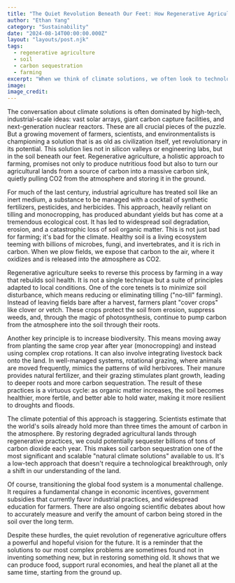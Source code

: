 ```yaml
---
title: "The Quiet Revolution Beneath Our Feet: How Regenerative Agriculture Fights Climate Change"
author: "Ethan Yang"
category: "Sustainability"
date: "2024-08-14T00:00:00.000Z"
layout: "layouts/post.njk"
tags:
  - regenerative agriculture
  - soil
  - carbon sequestration
  - farming
excerpt: "When we think of climate solutions, we often look to technology like solar panels and electric cars. But one of the most powerful tools in fighting climate change might be right under our feet: healthy soil."
image: 
image_credit: 
---
```


The conversation about climate solutions is often dominated by high-tech, industrial-scale ideas: vast solar arrays, giant carbon capture facilities, and next-generation nuclear reactors. These are all crucial pieces of the puzzle. But a growing movement of farmers, scientists, and environmentalists is championing a solution that is as old as civilization itself, yet revolutionary in its potential. This solution lies not in silicon valleys or engineering labs, but in the soil beneath our feet. Regenerative agriculture, a holistic approach to farming, promises not only to produce nutritious food but also to turn our agricultural lands from a source of carbon into a massive carbon sink, quietly pulling CO2 from the atmosphere and storing it in the ground.

For much of the last century, industrial agriculture has treated soil like an inert medium, a substance to be managed with a cocktail of synthetic fertilizers, pesticides, and herbicides. This approach, heavily reliant on tilling and monocropping, has produced abundant yields but has come at a tremendous ecological cost. It has led to widespread soil degradation, erosion, and a catastrophic loss of soil organic matter. This is not just bad for farming; it's bad for the climate. Healthy soil is a living ecosystem teeming with billions of microbes, fungi, and invertebrates, and it is rich in carbon. When we plow fields, we expose that carbon to the air, where it oxidizes and is released into the atmosphere as CO2.

Regenerative agriculture seeks to reverse this process by farming in a way that rebuilds soil health. It is not a single technique but a suite of principles adapted to local conditions. One of the core tenets is to minimize soil disturbance, which means reducing or eliminating tilling ("no-till" farming). Instead of leaving fields bare after a harvest, farmers plant "cover crops" like clover or vetch. These crops protect the soil from erosion, suppress weeds, and, through the magic of photosynthesis, continue to pump carbon from the atmosphere into the soil through their roots.

Another key principle is to increase biodiversity. This means moving away from planting the same crop year after year (monocropping) and instead using complex crop rotations. It can also involve integrating livestock back onto the land. In well-managed systems, rotational grazing, where animals are moved frequently, mimics the patterns of wild herbivores. Their manure provides natural fertilizer, and their grazing stimulates plant growth, leading to deeper roots and more carbon sequestration. The result of these practices is a virtuous cycle: as organic matter increases, the soil becomes healthier, more fertile, and better able to hold water, making it more resilient to droughts and floods.

The climate potential of this approach is staggering. Scientists estimate that the world's soils already hold more than three times the amount of carbon in the atmosphere. By restoring degraded agricultural lands through regenerative practices, we could potentially sequester billions of tons of carbon dioxide each year. This makes soil carbon sequestration one of the most significant and scalable "natural climate solutions" available to us. It's a low-tech approach that doesn't require a technological breakthrough, only a shift in our understanding of the land.

Of course, transitioning the global food system is a monumental challenge. It requires a fundamental change in economic incentives, government subsidies that currently favor industrial practices, and widespread education for farmers. There are also ongoing scientific debates about how to accurately measure and verify the amount of carbon being stored in the soil over the long term.

Despite these hurdles, the quiet revolution of regenerative agriculture offers a powerful and hopeful vision for the future. It is a reminder that the solutions to our most complex problems are sometimes found not in inventing something new, but in restoring something old. It shows that we can produce food, support rural economies, and heal the planet all at the same time, starting from the ground up.

